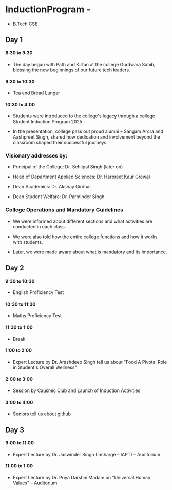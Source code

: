 # InductionProgram -
* B.Tech CSE
## Day 1
#### 8:30 to 9:30 
* The day began with Path and Kirtan at the college Gurdwara Sahib, blessing the new beginnings of our future tech leaders.
#### 9:30 to 10:30 
* Tea and Bread Lungar
#### 10:30 to 4:00
* Students were introduced to the college's legacy through a college Student Induction Program 2025

* In the presentation, college pass out proud alumni – Sangam Arora and Aashpreet Singh, shared how dedication and involvement beyond the classroom shaped their successful journeys.

### Visionary addresses by:

* Principal of the College: Dr. Sehijpal Singh (later on)

* Head of Department Applied Sciences: Dr. Harpreet Kaur Grewal

* Dean Academics: Dr. Akshay Girdhar

* Dean Student Welfare: Dr. Parminder Singh

### College Operations and Mandatory Guidelines

* We were informed about different sections and what activities are conducted in each class.

* We were also told how the entire college functions and how it works with students.

* Later, we were made aware about what is mandatory and its importance.

## Day 2
#### 9:30 to 10:30 
* English Proficiency Test

#### 10:30 to 11:30 
* Maths Proficiency Test

#### 11:30 to 1:00 
* Break

#### 1:00 to 2:00 
* Expert Lecture by Dr. Arashdeep Singh tell us about "Food A Pivotal Role in Student's Overall Wellness"

#### 2:00 to 3:00 
* Session by Causmic Club and Launch of Induction Activities 

#### 3:00 to 4:00 
* Seniors tell us about github

## Day 3
#### 9:00 to 11:00 
* Expert Lecture by Dr. Jaswinder Singh (Incharge – IAPT) – Auditorium

#### 11:00 to 1:00 
* Expert Lecture by Dr. Priya Darshni Madam on "Universal Human Values" – Auditorium
